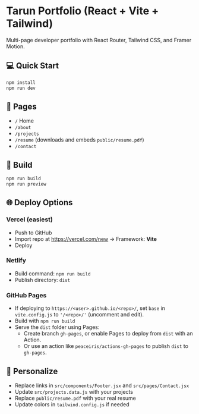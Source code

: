 # Tarun Portfolio (React + Vite + Tailwind)

Multi-page developer portfolio with React Router, Tailwind CSS, and Framer Motion.

## 💻 Quick Start
```bash
npm install
npm run dev
```

## 🧱 Pages
- `/` Home
- `/about`
- `/projects`
- `/resume` (downloads and embeds `public/resume.pdf`)
- `/contact`

## 🚀 Build
```bash
npm run build
npm run preview
```

## 🌐 Deploy Options

### Vercel (easiest)
- Push to GitHub
- Import repo at https://vercel.com/new -> Framework: **Vite**
- Deploy

### Netlify
- Build command: `npm run build`
- Publish directory: `dist`

### GitHub Pages
- If deploying to `https://<user>.github.io/<repo>/`, set `base` in `vite.config.js` to `'/<repo>/'` (uncomment and edit).
- Build with `npm run build`
- Serve the `dist` folder using Pages:
  - Create branch `gh-pages`, or enable Pages to deploy from `dist` with an Action.
  - Or use an action like `peaceiris/actions-gh-pages` to publish `dist` to `gh-pages`.

## 📝 Personalize
- Replace links in `src/components/Footer.jsx` and `src/pages/Contact.jsx`
- Update `src/projects.data.js` with your projects
- Replace `public/resume.pdf` with your real resume
- Update colors in `tailwind.config.js` if needed

